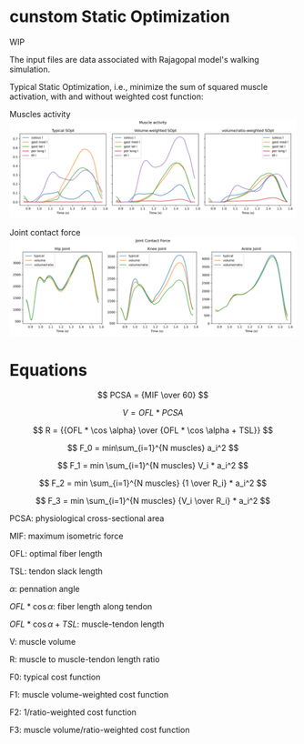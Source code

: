 # cunstom Static Optimization 
WIP

The input files are data associated with Rajagopal model's walking simulation.

Typical Static Optimization, i.e., minimize the sum of squared muscle activation, with and without weighted cost function:

Muscles activity
![sample](output/activity.png)

Joint contact force
![sample](output/KJCF.png)

# Equations
$$ PCSA = {MIF \over 60} $$

$$ V = OFL * PCSA $$

$$ R = {{OFL * \cos \alpha} \over {OFL * \cos \alpha + TSL}} $$

$$ F_0 = min\sum_{i=1}^{N muscles} a_i^2 $$

$$ F_1 = min \sum_{i=1}^{N muscles} V_i * a_i^2 $$

$$ F_2 = min \sum_{i=1}^{N muscles} {1 \over R_i} * a_i^2 $$

$$ F_3 = min \sum_{i=1}^{N muscles} {V_i \over R_i} * a_i^2 $$

PCSA: physiological cross-sectional area

MIF: maximum isometric force

OFL: optimal fiber length

TSL: tendon slack length

$`\alpha`$: pennation angle

$`OFL * \cos \alpha`$: fiber length along tendon

$`OFL * \cos \alpha + TSL`$: muscle-tendon length

V: muscle volume

R: muscle to muscle-tendon length ratio

F0: typical cost function

F1: muscle volume-weighted cost function

F2: 1/ratio-weighted cost function

F3: muscle volume/ratio-weighted cost function